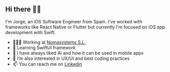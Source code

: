 ## Hi there 👋🏻

I'm Jorge, an iOS Software Engineer from Spain. I've worked with frameworks like React Native or Flutter but currently I'm focused on iOS app development with Swift.

- 👨🏻‍💻 Working at [Nomasystems S.L.](https://www.linkedin.com/company/nomasystems-s-l-/mycompany/)
- 🌱 Learning SwiftUI framework
- 🤔 I have always liked AI and how it can be used in mobile apps
- 👀 I’m also interested in UX/UI and best coding practices
- 📫 You can reach me on [Linkedin](https://www.linkedin.com/in/jorgmateos/)

<!---
jorgmateos/jorgmateos is a ✨ special ✨ repository because its `README.md` (this file) appears on your GitHub profile.
You can click the Preview link to take a look at your changes.
--->
